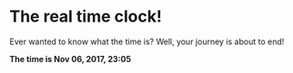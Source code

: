 # The real time clock!

Ever wanted to know what the time is? Well, your journey is about to end!

**The time is Nov 06, 2017, 23:05**